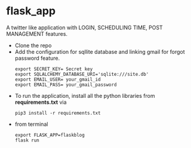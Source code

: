 # flask_app
A twitter like application with LOGIN, SCHEDULING TIME, POST MANAGEMENT features.

* Clone the repo
* Add the configuration for sqllite database and linking gmail for forgot password feature.
  ```
  export SECRET_KEY= Secret key
  export SQLALCHEMY_DATABASE_URI='sqlite:///site.db'
  export EMAIL_USER= your_gmail_id
  export EMAIL_PASS= your_gmail_password
  ```
* To run the application, install all the python libraries from __requirements.txt__ via  
  ```
  pip3 install -r requirements.txt
  ```
* from terminal  
  ```
  export FLASK_APP=flaskblog
  flask run
  ```
